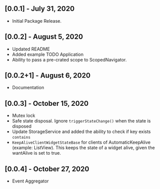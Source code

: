 ## [0.0.1] - July 31, 2020

* Initial Package Release.

## [0.0.2] - August 5, 2020
* Updated README
* Added example TODO Application
* Ability to pass a pre-crated scope to ScopedNavigator.

## [0.0.2+1] - August 6, 2020
* Documentation

## [0.0.3] - October 15, 2020
* Mutex lock
* Safe state disposal. Ignore `triggerStateChange()` when the state is disposed
* Update StorageService and added the ability to check if key exists `contains` 
* `KeepAliveClientWidgetStateBase` for clients of AutomaticKeepAlive (example: ListView). This keeps the state of a widget alive, given the wantAlive is set to true.

## [0.0.4] - October 27, 2020
* Event Aggregator